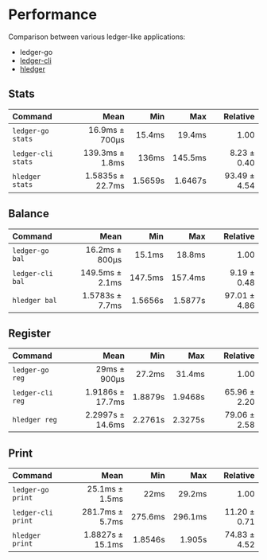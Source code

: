 # Performance

Comparison between various ledger-like applications:

- ledger-go
- [ledger-cli](https://ledger-cli.org)
- [hledger](https://hledger.org)

## Stats

| Command | Mean | Min | Max | Relative |
|:---|---:|---:|---:|---:|
| `ledger-go stats` | 16.9ms ± 700µs | 15.4ms | 19.4ms | 1.00 |
| `ledger-cli stats` | 139.3ms ± 1.8ms | 136ms | 145.5ms | 8.23 ± 0.40 |
| `hledger stats` | 1.5835s ± 22.7ms | 1.5659s | 1.6467s | 93.49 ± 4.54 |

## Balance

| Command | Mean | Min | Max | Relative |
|:---|---:|---:|---:|---:|
| `ledger-go bal` | 16.2ms ± 800µs | 15.1ms | 18.8ms | 1.00 |
| `ledger-cli bal` | 149.5ms ± 2.1ms | 147.5ms | 157.4ms | 9.19 ± 0.48 |
| `hledger bal` | 1.5783s ± 7.7ms | 1.5656s | 1.5877s | 97.01 ± 4.86 |

## Register

| Command | Mean | Min | Max | Relative |
|:---|---:|---:|---:|---:|
| `ledger-go reg` | 29ms ± 900µs | 27.2ms | 31.4ms | 1.00 |
| `ledger-cli reg` | 1.9186s ± 17.7ms | 1.8879s | 1.9468s | 65.96 ± 2.20 |
| `hledger reg` | 2.2997s ± 14.6ms | 2.2761s | 2.3275s | 79.06 ± 2.58 |

## Print

| Command | Mean | Min | Max | Relative |
|:---|---:|---:|---:|---:|
| `ledger-go print` | 25.1ms ± 1.5ms | 22ms | 29.2ms | 1.00 |
| `ledger-cli print` | 281.7ms ± 5.7ms | 275.6ms | 296.1ms | 11.20 ± 0.71 |
| `hledger print` | 1.8827s ± 15.1ms | 1.8546s | 1.905s | 74.83 ± 4.52 |

